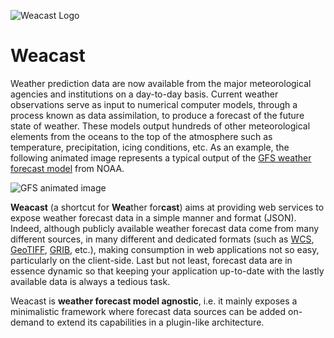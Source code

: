 ![Weacast Logo](https://avatars3.githubusercontent.com/u/27728487?v=3&s=200)

#  Weacast

Weather prediction data are now available from the major meteorological agencies and institutions on a day-to-day basis. Current weather observations serve as input to numerical computer models, through a process known as data assimilation, to produce a forecast of the future state of weather. These models output hundreds of other meteorological elements from the oceans to the top of the atmosphere such as temperature, precipitation, icing conditions, etc. As an example, the following animated image represents a typical output of the [GFS weather forecast model](https://www.ncdc.noaa.gov/data-access/model-data/model-datasets/global-forcast-system-gfs) from NOAA.

![GFS animated image](https://www.ncdc.noaa.gov/sites/default/files/GFS%20-%2020120712_0000-small.gif)

**Weacast** (a shortcut for **Wea**ther for**cast**) aims at providing web services to expose weather forecast data in a simple manner and format (JSON). Indeed, although publicly available weather forecast data come from many different sources, in many different and dedicated formats (such as [WCS](https://en.wikipedia.org/wiki/Web_Coverage_Service), [GeoTIFF](https://en.wikipedia.org/wiki/GeoTIFF), [GRIB](http://en.wikipedia.org/wiki/GRIB), etc.), making consumption in web applications not so easy, particularly on the client-side. Last but not least, forecast data are in essence dynamic so that keeping your application up-to-date with the lastly available data is always a tedious task.

Weacast is **weather forecast model agnostic**, i.e. it mainly exposes a minimalistic framework where forecast data sources can be added on-demand to extend its capabilities in a plugin-like architecture.
